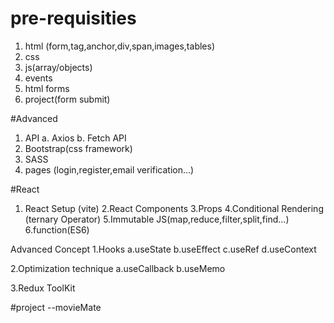 # pre-requisities

1. html (form,tag,anchor,div,span,images,tables)
2. css
3. js(array/objects)
4. events
5. html forms
6. project(form submit)

#Advanced

1. API
   a. Axios
   b. Fetch API
2. Bootstrap(css framework)
3. SASS
4. pages (login,register,email verification...)

#React

1. React Setup (vite)
   2.React Components
   3.Props
   4.Conditional Rendering (ternary Operator)
   5.Immutable JS(map,reduce,filter,split,find...)
   6.function(ES6)

Advanced Concept
1.Hooks
a.useState
b.useEffect
c.useRef
d.useContext

2.Optimization technique
a.useCallback
b.useMemo

3.Redux ToolKit

#project
--movieMate
